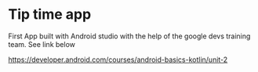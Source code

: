 # Tip time app

First App built with Android studio with the help of the google devs training team. See link below

https://developer.android.com/courses/android-basics-kotlin/unit-2
